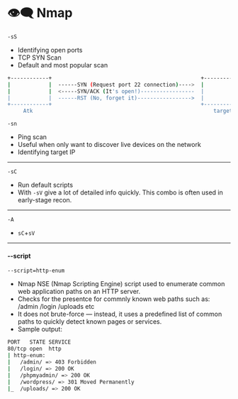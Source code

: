# 👁️‍🗨️ Nmap

`-sS`  
- Identifying open ports  
- TCP SYN Scan
- Default and most popular scan
```bash
+------------+                                               +------------+
|            |  ------SYN (Request port 22 connection)---->  |            |
|            |  <-----SYN/ACK (It's open!)-----------------  |            |
|            |  ------RST (No, forget it)----------------->  |            |
+------------+                                               +------------+
     Atk                                                         target
```

`-sn`
- Ping scan
- Useful when only want to discover live devices on the network
- Identifying target IP

---

`-sC`
- Run default scripts
- With `-sV` give a lot of detailed info quickly. This combo is often used in early-stage recon.

---

`-A`
- `sC`+`sV`

---
#### --script 
`--script=http-enum`
- Nmap NSE (Nmap Scripting Engine) script used to enumerate common web application paths on an HTTP server.
- Checks for the presentce for commnly known web paths such as:
  /admin
  /login
  /uploads etc
- It does not brute-force — instead, it uses a predefined list of common paths to quickly detect known pages or services.
- Sample output:
```bash
PORT   STATE SERVICE
80/tcp open  http
| http-enum:
|   /admin/ => 403 Forbidden
|   /login/ => 200 OK
|   /phpmyadmin/ => 200 OK
|   /wordpress/ => 301 Moved Permanently
|_  /uploads/ => 200 OK
```
